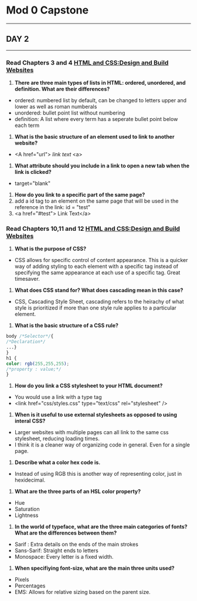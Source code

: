# Mod 0 Capstone
***
## DAY 2
---

### Read Chapters 3 and 4 [HTML and CSS:Design and Build Websites](http://www.amazon.com/HTML-CSS-Design-Build-Websites/dp/1118008189/ref=sr_1_3?ie=UTF8&qid=1459879147&sr=8-3&keywords=duckett)

1. **There are three main types of lists in HTML: ordered, unordered, and definition. What are their differences?**
 * ordered:  numbered list by default, can be changed to letters upper and lower as well as roman numberals
 * unordered: bullet point list without numbering
 * definition: A list where every term has a seperate bullet point below each term
1. **What is the basic structure of an element used to link to another website?**
 * \<A href="url"\> <i>link text</i> \<a\>
1. **What attribute should you include in a link to open a new tab when the link is clicked?**
 * target="blank"
1. **How do you link to a specific part of the same page?**
 1. add a id tag to an element on the same page that will be used in the reference in the link: id = "test"
 2. \<a href="#test"\> Link Text\<\/a\>



### Read Chapters 10,11 and 12 [HTML and CSS:Design and Build Websites](http://www.amazon.com/HTML-CSS-Design-Build-Websites/dp/1118008189/ref=sr_1_3?ie=UTF8&qid=1459879147&sr=8-3&keywords=duckett)

1. **What is the purpose of CSS?**
 * CSS allows for specific control of content appearance. This is a quicker way of adding styling to each element with a specific tag instead of specifying the same appearance at each use of a specific tag. Great timesaver.
1. **What does CSS stand for? What does cascading mean in this case?**
 * CSS, Cascading Style Sheet, cascading refers to the heirachy of what style is prioritized if more than one style rule applies to a particular element.
1. **What is the basic structure of a CSS rule?**
 ```CSS
 body /*Selector*/{
 /*Declaration*/
 ...}
 }
 h1 {
 color: rgb(255,255,255);
 /*property : value;*/
 }
 ```
1. **How do you link a CSS stylesheet to your HTML document?**
 * You would use a link with a type tag
 * \<link href="css/styles.css" type="text\/css"
rel="stylesheet" \/>
1. **When is it useful to use external stylesheets as opposed to using interal CSS?**
 * Larger websites with multiple pages can all link to the same css stylesheet, reducing loading times.
 * I think it is a cleaner way of organizing code in general. Even for a single page.
1. **Describe what a color hex code is.**
 * Instead of using RGB this is another way of representing color, just in hexidecimal.
1. **What are the three parts of an HSL color property?**
 * Hue
 * Saturation
 * Lightness
1. **In the world of typeface, what are the three main categories of fonts? What are the differences between them?**
 * Sarif : Extra details on the ends of the main strokes
 * Sans-Sarif: Straight ends to letters
 * Monospace: Every letter is a fixed width.
1. **When specifiying font-size, what are the main three units used?**
 * Pixels
 * Percentages
 * EMS: Allows for relative sizing based on the parent size.
